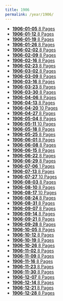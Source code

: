 ```yaml
---
title: 1906
permalink: /year/1906/
---
```


<ul class="taxonomy__index">
<li><a href="/issues/hydro-review-1906-01-05"><strong>1906-01-05</strong> <span class="taxonomy__count">8 Pages</span></a></li>
<li><a href="/issues/hydro-review-1906-01-12"><strong>1906-01-12</strong> <span class="taxonomy__count">8 Pages</span></a></li>
<li><a href="/issues/hydro-review-1906-01-19"><strong>1906-01-19</strong> <span class="taxonomy__count">8 Pages</span></a></li>
<li><a href="/issues/hydro-review-1906-01-26"><strong>1906-01-26</strong> <span class="taxonomy__count">8 Pages</span></a></li>
<li><a href="/issues/hydro-review-1906-02-02"><strong>1906-02-02</strong> <span class="taxonomy__count">8 Pages</span></a></li>
<li><a href="/issues/hydro-review-1906-02-09"><strong>1906-02-09</strong> <span class="taxonomy__count">8 Pages</span></a></li>
<li><a href="/issues/hydro-review-1906-02-16"><strong>1906-02-16</strong> <span class="taxonomy__count">8 Pages</span></a></li>
<li><a href="/issues/hydro-review-1906-02-23"><strong>1906-02-23</strong> <span class="taxonomy__count">8 Pages</span></a></li>
<li><a href="/issues/hydro-review-1906-03-02"><strong>1906-03-02</strong> <span class="taxonomy__count">8 Pages</span></a></li>
<li><a href="/issues/hydro-review-1906-03-09"><strong>1906-03-09</strong> <span class="taxonomy__count">8 Pages</span></a></li>
<li><a href="/issues/hydro-review-1906-03-16"><strong>1906-03-16</strong> <span class="taxonomy__count">8 Pages</span></a></li>
<li><a href="/issues/hydro-review-1906-03-23"><strong>1906-03-23</strong> <span class="taxonomy__count">8 Pages</span></a></li>
<li><a href="/issues/hydro-review-1906-03-30"><strong>1906-03-30</strong> <span class="taxonomy__count">8 Pages</span></a></li>
<li><a href="/issues/hydro-review-1906-04-06"><strong>1906-04-06</strong> <span class="taxonomy__count">8 Pages</span></a></li>
<li><a href="/issues/hydro-review-1906-04-13"><strong>1906-04-13</strong> <span class="taxonomy__count">8 Pages</span></a></li>
<li><a href="/issues/hydro-review-1906-04-20"><strong>1906-04-20</strong> <span class="taxonomy__count">10 Pages</span></a></li>
<li><a href="/issues/hydro-review-1906-04-27"><strong>1906-04-27</strong> <span class="taxonomy__count">8 Pages</span></a></li>
<li><a href="/issues/hydro-review-1906-05-04"><strong>1906-05-04</strong> <span class="taxonomy__count">8 Pages</span></a></li>
<li><a href="/issues/hydro-review-1906-05-11"><strong>1906-05-11</strong> <span class="taxonomy__count">10 Pages</span></a></li>
<li><a href="/issues/hydro-review-1906-05-18"><strong>1906-05-18</strong> <span class="taxonomy__count">8 Pages</span></a></li>
<li><a href="/issues/hydro-review-1906-05-25"><strong>1906-05-25</strong> <span class="taxonomy__count">8 Pages</span></a></li>
<li><a href="/issues/hydro-review-1906-06-01"><strong>1906-06-01</strong> <span class="taxonomy__count">8 Pages</span></a></li>
<li><a href="/issues/hydro-review-1906-06-08"><strong>1906-06-08</strong> <span class="taxonomy__count">8 Pages</span></a></li>
<li><a href="/issues/hydro-review-1906-06-15"><strong>1906-06-15</strong> <span class="taxonomy__count">8 Pages</span></a></li>
<li><a href="/issues/hydro-review-1906-06-22"><strong>1906-06-22</strong> <span class="taxonomy__count">8 Pages</span></a></li>
<li><a href="/issues/hydro-review-1906-06-29"><strong>1906-06-29</strong> <span class="taxonomy__count">8 Pages</span></a></li>
<li><a href="/issues/hydro-review-1906-07-06"><strong>1906-07-06</strong> <span class="taxonomy__count">1 Pages</span></a></li>
<li><a href="/issues/hydro-review-1906-07-13"><strong>1906-07-13</strong> <span class="taxonomy__count">8 Pages</span></a></li>
<li><a href="/issues/hydro-review-1906-07-27"><strong>1906-07-27</strong> <span class="taxonomy__count">10 Pages</span></a></li>
<li><a href="/issues/hydro-review-1906-08-03"><strong>1906-08-03</strong> <span class="taxonomy__count">8 Pages</span></a></li>
<li><a href="/issues/hydro-review-1906-08-10"><strong>1906-08-10</strong> <span class="taxonomy__count">8 Pages</span></a></li>
<li><a href="/issues/hydro-review-1906-08-17"><strong>1906-08-17</strong> <span class="taxonomy__count">10 Pages</span></a></li>
<li><a href="/issues/hydro-review-1906-08-24"><strong>1906-08-24</strong> <span class="taxonomy__count">8 Pages</span></a></li>
<li><a href="/issues/hydro-review-1906-08-31"><strong>1906-08-31</strong> <span class="taxonomy__count">8 Pages</span></a></li>
<li><a href="/issues/hydro-review-1906-09-07"><strong>1906-09-07</strong> <span class="taxonomy__count">8 Pages</span></a></li>
<li><a href="/issues/hydro-review-1906-09-14"><strong>1906-09-14</strong> <span class="taxonomy__count">8 Pages</span></a></li>
<li><a href="/issues/hydro-review-1906-09-21"><strong>1906-09-21</strong> <span class="taxonomy__count">8 Pages</span></a></li>
<li><a href="/issues/hydro-review-1906-09-28"><strong>1906-09-28</strong> <span class="taxonomy__count">8 Pages</span></a></li>
<li><a href="/issues/hydro-review-1906-10-05"><strong>1906-10-05</strong> <span class="taxonomy__count">8 Pages</span></a></li>
<li><a href="/issues/hydro-review-1906-10-12"><strong>1906-10-12</strong> <span class="taxonomy__count">8 Pages</span></a></li>
<li><a href="/issues/hydro-review-1906-10-19"><strong>1906-10-19</strong> <span class="taxonomy__count">8 Pages</span></a></li>
<li><a href="/issues/hydro-review-1906-10-26"><strong>1906-10-26</strong> <span class="taxonomy__count">8 Pages</span></a></li>
<li><a href="/issues/hydro-review-1906-11-02"><strong>1906-11-02</strong> <span class="taxonomy__count">8 Pages</span></a></li>
<li><a href="/issues/hydro-review-1906-11-09"><strong>1906-11-09</strong> <span class="taxonomy__count">8 Pages</span></a></li>
<li><a href="/issues/hydro-review-1906-11-16"><strong>1906-11-16</strong> <span class="taxonomy__count">8 Pages</span></a></li>
<li><a href="/issues/hydro-review-1906-11-23"><strong>1906-11-23</strong> <span class="taxonomy__count">8 Pages</span></a></li>
<li><a href="/issues/hydro-review-1906-11-30"><strong>1906-11-30</strong> <span class="taxonomy__count">8 Pages</span></a></li>
<li><a href="/issues/hydro-review-1906-12-07"><strong>1906-12-07</strong> <span class="taxonomy__count">8 Pages</span></a></li>
<li><a href="/issues/hydro-review-1906-12-14"><strong>1906-12-14</strong> <span class="taxonomy__count">8 Pages</span></a></li>
<li><a href="/issues/hydro-review-1906-12-21"><strong>1906-12-21</strong> <span class="taxonomy__count">8 Pages</span></a></li>
<li><a href="/issues/hydro-review-1906-12-28"><strong>1906-12-28</strong> <span class="taxonomy__count">8 Pages</span></a></li>
</ul>

